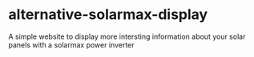 # alternative-solarmax-display
A simple website to display more intersting information about your solar panels with a solarmax power inverter
